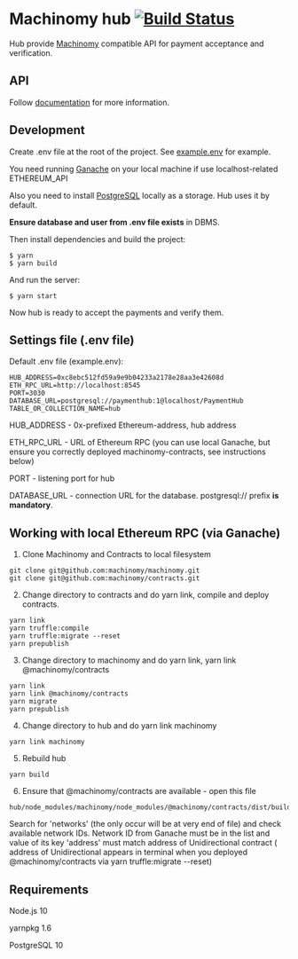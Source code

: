 # Machinomy hub [![Build Status](https://travis-ci.com/machinomy/hub.svg?token=K1HKiXykkAKA6zQXxNvq&branch=master)](https://travis-ci.com/machinomy/hub)
Hub provide [Machinomy](https://github.com/machinomy/machinomy) compatible API for payment acceptance and verification.

## API
Follow [documentation](https://machinomy.com/documentation/hub-api/index.html) for more information.

## Development
Create .env file at the root of the project. See [example.env](https://github.com/machinomy/hub/blob/master/example.env) for example.

You need running [Ganache](https://github.com/trufflesuite/ganache) on your local machine if use localhost-related ETHEREUM_API

Also you need to install [PostgreSQL](https://www.postgresql.org/download/) locally as a storage. Hub uses it by default. 

**Ensure database and user from .env file exists** in DBMS.

Then install dependencies and build the project: 
```
$ yarn
$ yarn build
```
And run the server:
```
$ yarn start
```
Now hub is ready to accept the payments and verify them.


## Settings file (.env file)

Default .env file (example.env):

```
HUB_ADDRESS=0xc8ebc512fd59a9e9b04233a2178e28aa3e42608d
ETH_RPC_URL=http://localhost:8545
PORT=3030
DATABASE_URL=postgresql://paymenthub:1@localhost/PaymentHub
TABLE_OR_COLLECTION_NAME=hub
```
HUB_ADDRESS - 0x-prefixed Ethereum-address, hub address

ETH_RPC_URL - URL of Ethereum RPC (you can use local Ganache, 
but ensure you correctly deployed machinomy-contracts, see instructions below)

PORT - listening port for hub

DATABASE_URL - connection URL for the database. postgresql:// prefix **is mandatory**. 


## Working with local Ethereum RPC (via Ganache)

1. Clone Machinomy and Contracts to local filesystem 
```
git clone git@github.com:machinomy/machinomy.git
git clone git@github.com:machinomy/contracts.git
```
2. Change directory to contracts and do yarn link, compile and deploy contracts.
```
yarn link
yarn truffle:compile
yarn truffle:migrate --reset
yarn prepublish
``` 
3. Change directory to machinomy and do yarn link, yarn link @machinomy/contracts
```
yarn link
yarn link @machinomy/contracts
yarn migrate
yarn prepublish
```
4. Change directory to hub and do yarn link machinomy
```
yarn link machinomy
```
5. Rebuild hub
```
yarn build
```
6. Ensure that @machinomy/contracts are available - open this file
```
hub/node_modules/machinomy/node_modules/@machinomy/contracts/dist/build/contracts/Unidirectional.json
```
Search for 'networks' (the only occur will be at very end of file) and check available network IDs.
Network ID from Ganache must be in the list and value of its key 'address' must match address of Unidirectional contract ( address of Unidirectional appears in terminal when you deployed @machinomy/contracts via yarn truffle:migrate --reset)
 
## Requirements

Node.js 10

yarnpkg 1.6

PostgreSQL 10
